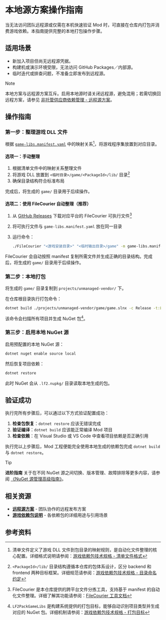 # 本地源方案操作指南

当无法访问团队远程源或仅需在本机快速验证 Mod 时，可直接在仓库内打包并消费游戏依赖。本指南提供完整的本地打包操作步骤。

## 适用场景

- 新加入项目但尚无远程源凭据。
- 构建机或演示环境受限，无法访问 GitHub Packages／内部源。
- 临时迭代或排查问题，不准备立即发布到远程源。

> [!NOTE]
> 本地方案与远程源方案互斥。启用本地源时请关闭远程源，避免混用；若需切换回远程方案，请参见 [非托管供应商依赖管理 - 远程源方案](../../projects/unmanaged-vendor/README.md#方案一远程源方案推荐)。

## 操作指南

### 第一步：整理游戏 DLL 文件

根据 [`game-libs.manifest.yaml`](../../projects/unmanaged-vendor/game/game-libs.manifest.yaml) 中的映射关系[^1]，将游戏程序集放置到对应目录。

#### 选项一：手动整理

1. 根据清单文件中的映射关系整理文件
2. 将游戏 DLL 放置到 `<临时目录>/game/<PackageId>/lib/` 目录[^2]
3. 确保目录结构符合标准布局

完成后，将生成的 `game/` 目录用于后续操作。

#### 选项二：使用 FileCourier 自动整理（推荐）

1. 从 [GitHub Releases](https://github.com/iplaylf2/lf2-taiwu-mods/releases) 下载对应平台的 FileCourier 可执行文件[^3]
2. 将可执行文件与 `game-libs.manifest.yaml` 放在同一目录
3. 运行命令：

   ```bash
   ./FileCourier "<游戏安装目录>" "<临时输出目录>/game" -m game-libs.manifest.yaml
   ```

FileCourier 会自动按照 manifest 复制所需文件并生成正确的目录结构。完成后，将生成的 `game/` 目录用于后续操作。

### 第二步：本地打包

将生成的 `game/` 目录复制到 `projects/unmanaged-vendor/` 下。

在仓库根目录执行打包命令：

```bash
dotnet build ./projects/unmanaged-vendor/game/game.slnx -c Release -t:LF2PackGameLibs
```

该命令会扫描所有项目并生成 NuGet 包[^4]。

### 第三步：启用本地 NuGet 源

启用预配置的本地 NuGet 源：

```bash
dotnet nuget enable source local
```

然后恢复项目依赖：

```bash
dotnet restore
```

此时 NuGet 会从 `.lf2.nupkg/` 目录读取本地生成的包。

## 验证成功

执行完所有步骤后，可以通过以下方式验证配置成功：

1. **检查包恢复**：`dotnet restore` 应该无错误完成
2. **验证编译**：`dotnet build` 应该能正常编译 Mod 项目
3. **检查依赖**：在 Visual Studio 或 VS Code 中查看项目依赖是否正确引用

执行完以上步骤后，Mod 工程便能完全使用本地生成的依赖包完成 `dotnet build` 与 `dotnet restore`。

> [!TIP]
> **进阶指南**
> 关于在不同 NuGet 源之间切换、版本管理、故障排除等更多内容，请参阅 [《NuGet 源管理高级指南》](./nuget-source-management.md)。

## 相关资源

- **[远程源方案](../../projects/unmanaged-vendor/README.md#方案一远程源方案推荐)** - 团队协作的远程发布方案
- **[游戏依赖包说明](../reference/game-dependencies.md)** - 各依赖包的详细用途与引用场景

## 参考资料

[^1]: 清单文件定义了游戏 DLL 文件到包目录的映射规则，是自动化文件整理的核心配置。详细格式说明请参阅：[游戏依赖包技术规格 - 清单文件格式](../reference/game-libs-packaging.md#清单文件格式)

[^2]: `<PackageId>/lib/` 目录结构遵循本仓库的包体系设计，区分 backend 和 frontend 两种目标框架。详细规范请参阅：[游戏依赖包技术规格 - 目录命名约定](../reference/game-libs-packaging.md#目录命名约定)

[^3]: FileCourier 是本仓库提供的跨平台文件分拣工具，支持基于 manifest 的自动化文件整理。详细了解其功能请参阅：[FileCourier 工具文档](../../projects/unmanaged-vendor/tools/FileCourier/README.md)

[^4]: `LF2PackGameLibs` 是构建系统提供的打包目标，能够自动识别项目类型并生成对应的 NuGet 包。详细机制请参阅：[游戏依赖包技术规格 - 打包目标](../reference/game-libs-packaging.md#打包目标)
